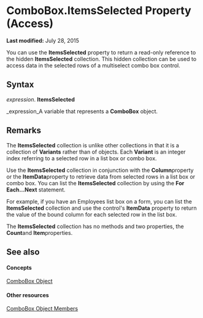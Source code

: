 
# ComboBox.ItemsSelected Property (Access)

 **Last modified:** July 28, 2015

You can use the  **ItemsSelected** property to return a read-only reference to the hidden **ItemsSelected** collection. This hidden collection can be used to access data in the selected rows of a multiselect combo box control.

## Syntax

 _expression_. **ItemsSelected**

 _expression_A variable that represents a  **ComboBox** object.


## Remarks

The  **ItemsSelected** collection is unlike other collections in that it is a collection of **Variants** rather than of objects. Each **Variant** is an integer index referring to a selected row in a list box or combo box.

Use the  **ItemsSelected** collection in conjunction with the **Column**property or the  **ItemData**property to retrieve data from selected rows in a list box or combo box. You can list the  **ItemsSelected** collection by using the **For Each...Next** statement.

For example, if you have an Employees list box on a form, you can list the  **ItemsSelected** collection and use the control's **ItemData** property to return the value of the bound column for each selected row in the list box.

The  **ItemsSelected** collection has no methods and two properties, the **Count**and  **Item**properties.


## See also


#### Concepts


 [ComboBox Object](1cf508d5-023e-eb38-3991-71e82b2a4e7e.md)
#### Other resources


 [ComboBox Object Members](d0d83ca3-3698-295e-5335-7d0816557d6b.md)
